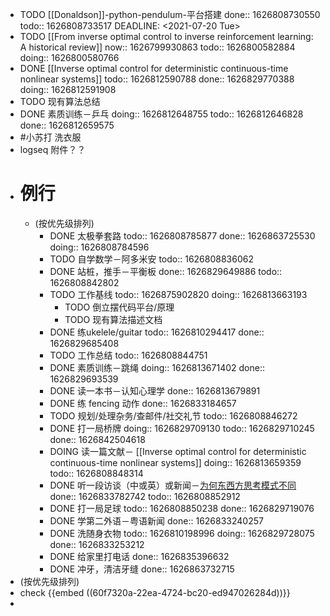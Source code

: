 - TODO [[Donaldson]]-python-pendulum-平台搭建 
  done:: 1626808730550
  todo:: 1626808733517
  DEADLINE: <2021-07-20 Tue>
- TODO [[From inverse optimal control to inverse reinforcement learning: A historical review]]
  now:: 1626799930863
  todo:: 1626800582884
  doing:: 1626800580766
- DONE [[Inverse optimal control for deterministic continuous-time nonlinear systems]]
  todo:: 1626812590788
  done:: 1626829770388
  doing:: 1626812591908
- TODO 现有算法总结
- DONE 素质训练－乒乓
  doing:: 1626812648755
  todo:: 1626812646828
  done:: 1626812659575
- #小苏打 洗衣服
- logseq 附件？？
- # 例行
	- (按优先级排列)
		- DONE 太极拳套路
		  todo:: 1626808785877
		  done:: 1626863725530
		  doing:: 1626808784596
		- TODO 自学数学－阿多米安
		  todo:: 1626808836062
		- DONE 站桩，推手－平衡板
		  done:: 1626829649886
		  todo:: 1626808842802
		- TODO 工作基线
		  todo:: 1626875902820
		  doing:: 1626813663193
			- TODO 倒立摆代码平台/原理
			- TODO 现有算法描述文档
		- DONE 练ukelele/guitar
		  todo:: 1626810294417
		  done:: 1626829685408
		- TODO 工作总结
		  todo:: 1626808844751
		- DONE 素质训练－跳绳
		  doing:: 1626813671402
		  done:: 1626829693539
		- DONE 读一本书－认知心理学
		  done:: 1626813679891
		- DONE 练 fencing 动作
		  done:: 1626833184657
		- TODO 规划/处理杂务/查邮件/社交礼节
		  todo:: 1626808846272
		- DONE 打一局桥牌
		  doing:: 1626829709130
		  todo:: 1626829710245
		  done:: 1626842504618
		- DOING 读一篇文献－  [[Inverse optimal control for deterministic continuous-time nonlinear systems]]
		  doing:: 1626813659359
		  todo:: 1626808848314
		- DONE 听一段访谈（中或英）或新闻－[为何东西方思考模式不同](https://www.youtube.com/watch?v=gZbvTHj6GFk)
		  done:: 1626833782742
		  todo:: 1626808852912
		- DONE 打一局足球
		  todo:: 1626808850238
		  done:: 1626829719076
		- DONE 学第二外语－粤语新闻
		  done:: 1626833240257
		- DONE 洗随身衣物
		  todo:: 1626810198996
		  doing:: 1626829728075
		  done:: 1626833253212
		- DONE 给家里打电话
		  done:: 1626835396632
		- DONE 冲牙，清洁牙缝
		  done:: 1626863732715
- (按优先级排列)
- check {{embed ((60f7320a-22ea-4724-bc20-ed947026284d))}}
-